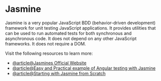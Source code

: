 # Jasmine

Jasmine is a very popular JavaScript BDD (behavior-driven development) framework for unit testing JavaScript applications. It provides utilities that can be used to run automated tests for both synchronous and asynchronous code. It does not depend on any other JavaScript frameworks. It does not require a DOM.

Visit the following resources to learn more:

- [@article@Jasmines Official Website](https://jasmine.github.io/)
- [@article@Easy and Practical example of Angular testing with Jasmine](https://semaphoreci.com/community/tutorials/testing-components-in-angular-2-with-jasmine)
- [@article@Starting with Jasmine from Scratch](https://www.testim.io/blog/jasmine-js-a-from-scratch-tutorial-to-start-testing)